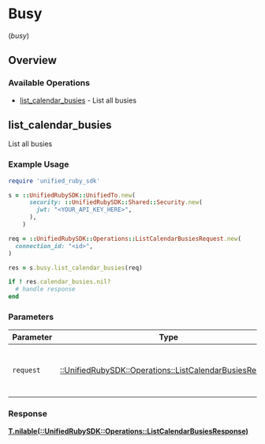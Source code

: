 # Busy
(*busy*)

## Overview

### Available Operations

* [list_calendar_busies](#list_calendar_busies) - List all busies

## list_calendar_busies

List all busies

### Example Usage

```ruby
require 'unified_ruby_sdk'

s = ::UnifiedRubySDK::UnifiedTo.new(
      security: ::UnifiedRubySDK::Shared::Security.new(
        jwt: "<YOUR_API_KEY_HERE>",
      ),
    )

req = ::UnifiedRubySDK::Operations::ListCalendarBusiesRequest.new(
  connection_id: "<id>",
)

res = s.busy.list_calendar_busies(req)

if ! res.calendar_busies.nil?
  # handle response
end

```

### Parameters

| Parameter                                                                                                       | Type                                                                                                            | Required                                                                                                        | Description                                                                                                     |
| --------------------------------------------------------------------------------------------------------------- | --------------------------------------------------------------------------------------------------------------- | --------------------------------------------------------------------------------------------------------------- | --------------------------------------------------------------------------------------------------------------- |
| `request`                                                                                                       | [::UnifiedRubySDK::Operations::ListCalendarBusiesRequest](../../models/operations/listcalendarbusiesrequest.md) | :heavy_check_mark:                                                                                              | The request object to use for the request.                                                                      |

### Response

**[T.nilable(::UnifiedRubySDK::Operations::ListCalendarBusiesResponse)](../../models/operations/listcalendarbusiesresponse.md)**


